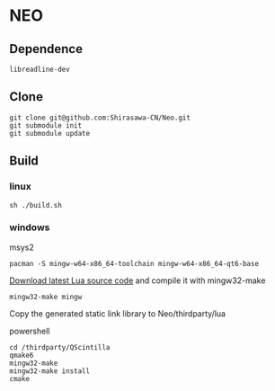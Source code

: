 # NEO

## Dependence
```
libreadline-dev
```

## Clone
```
git clone git@github.com:Shirasawa-CN/Neo.git
git submodule init
git submodule update
```

## Build
### linux
```
sh ./build.sh
```

### windows
msys2
```
pacman -S mingw-w64-x86_64-toolchain mingw-w64-x86_64-qt6-base
```

[Download latest Lua source code](https://www.lua.org/download.html) and compile it with mingw32-make  
```
mingw32-make mingw
```
Copy the generated static link library to Neo/thirdparty/lua  

powershell
```
cd /thirdparty/QScintilla
qmake6
mingw32-make 
mingw32-make install
cmake
```